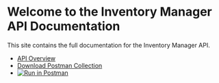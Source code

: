 # Welcome to the Inventory Manager API Documentation

This site contains the full documentation for the Inventory Manager API.

- [API Overview](./API_Documentation.md)
- [Download Postman Collection](./business_api.postman_collection.json)
- [![Run in Postman](https://run.pstmn.io/button.svg)](https://www.postman.com/telecoms-candidate-39964330/inventory-manager/request/3ho9fng/product-management-api?action=share&creator=43614350&ctx=documentation)